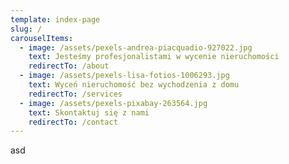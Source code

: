 ```yaml
---
template: index-page
slug: /
carouselItems:
  - image: /assets/pexels-andrea-piacquadio-927022.jpg
    text: Jesteśmy profesjonalistami w wycenie nieruchomości
    redirectTo: /about
  - image: /assets/pexels-lisa-fotios-1006293.jpg
    text: Wyceń nieruchomość bez wychodzenia z domu
    redirectTo: /services
  - image: /assets/pexels-pixabay-263564.jpg
    text: Skontaktuj się z nami
    redirectTo: /contact
---
```

asd